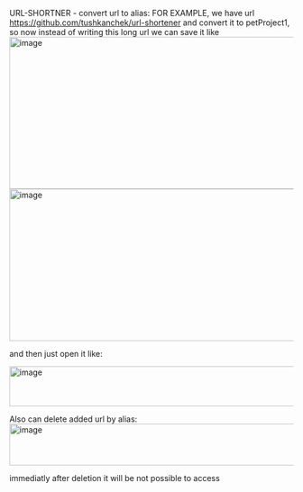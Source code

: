 URL-SHORTNER - convert url to alias:
FOR EXAMPLE, we have url https://github.com/tushkanchek/url-shortener and convert it to petProject1,
so now instead of writing this long url 
we can save it like 
<img width="841" height="270" alt="image" src="https://github.com/user-attachments/assets/be0d2efd-a8bb-45a6-a27a-58bd7099dd67" />
<img width="841" height="270" alt="image" src="https://github.com/user-attachments/assets/050be879-147e-4b03-a7ef-3b6c4ad13384" />

and then just open it like: 

<img width="662" height="71" alt="image" src="https://github.com/user-attachments/assets/7009772f-6b8f-48de-93cd-3149cf91a63a" />


Also can delete added url by alias:
<img width="826" height="74" alt="image" src="https://github.com/user-attachments/assets/9c415030-824a-4b1c-b090-fe13ce9aa0fc" />

immediatly after deletion it will be not possible to access

